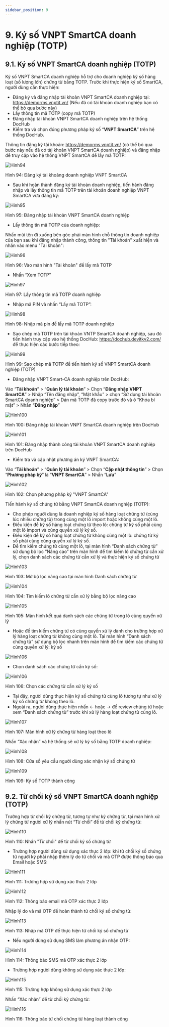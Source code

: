 ```yaml
---
sidebar_position: 9
---
```


# 9. Ký số VNPT SmartCA doanh nghiệp (TOTP)
## 9.1. Ký số VNPT SmartCA doanh nghiệp (TOTP)
Ký số VNPT SmartCA doanh nghiệp hỗ trợ cho doanh nghiệp ký số hàng loạt (số lượng lớn) chứng từ bằng TOTP. Trước khi thực hiện ký số SmartCA, người dùng cần thực hiện:
* Đăng ký và đăng nhập tài khoản VNPT SmartCA doanh nghiệp tại: https://demorms.vnptit.vn/ (Nếu đã có tài khoản doanh nghiệp bạn có thể bỏ qua bước này)
* Lấy thông tin mã TOTP (copy mã TOTP)
* Đăng nhập tài khoản VNPT SmartCA doanh nghiệp trên hệ thống DocHub
* Kiểm tra và chọn đúng phương pháp ký số “**VNPT SmartCA**” trên hệ thống DocHub.

Thông tin đăng ký tài khoản: https://demorms.vnptit.vn/ (có thể bỏ qua bước này nếu đã có tài khoản VNPT SmartCA doanh nghiệp) và đăng nhập để truy cập vào hệ thống VNPT SmartCA để lấy mã TOTP:

![Hinh94](./image/KysoDoanhNghiep1.png)

Hình 94: Đăng ký tài khoảng doanh nghiệp VNPT SmartCA

- Sau khi hoàn thành đăng ký tài khoản doanh nghiệp, tiến hành đăng nhập và lấy thông tin mã TOTP trên tài khoản doanh nghiệp VNPT SmartCA vừa đăng ký:

![Hinh95](./image/KysoDoanhNghiep2.png)

Hình 95: Đăng nhập tài khoản VNPT SmartCA doanh nghiệp

- Lấy thông tin mã TOTP của doanh nghiệp:
  
Nhấn mũi tên đi xuống bên góc phải màn hình chỗ thông tin doanh nghiệp của bạn sau khi đăng nhập thành công, thông tin "Tài khoản" xuất hiện và nhấn vào menu "Tài khoản":

![Hinh96](./image/KysoDoanhNghiep3.png)

Hình 96: Vào màn hình "Tài khoản" để lấy mã TOTP

- Nhấn “Xem TOTP”

![Hinh97](./image/KysoDoanhNghiep4.png)

Hình 97: Lấy thông tin mã TOTP doanh nghiệp

- Nhập mã PIN và nhấn “Lấy mã TOTP”:

![Hinh98](./image/KysoDoanhNghiep5.png)

Hình 98: Nhập mã pin để lấy mã TOTP doanh nghiệp

- Sao chép mã TOTP trên tài khoản VNTP SmartCA doanh nghiệp, sau đó tiến hành truy cập vào hệ thống DocHub: https://dochub.devitkv2.com/ để thực hiện các bước tiếp theo:

![Hinh99](./image/KysoDoanhNghiep6.png)

Hình 99: Sao chép mã TOTP để tiến hành ký số VNPT SmartCA doanh nghiệp (TOTP)

- Đăng nhập VNPT Smart-CA doanh nghiệp trên DocHub:

Vào “**Tài khoản**” > “**Quản lý tài khoản**” > Chọn “**Đăng nhập VNPT SmartCA**” > Nhập “Tên đăng nhập”, “Mật khẩu” > chọn “Sử dụng tài khoản SmartCA doanh nghiệp” > Dán mã TOTP đã copy trước đó và ô “Khóa bí mật” > Nhấn “**Đăng nhập**”

![Hinh100](./image/KysoDoanhNghiep7.png)

Hình 100: Đăng nhập tài khoản VNPT SmartCA doanh nghiệp trên DocHub

![Hinh101](./image/KysoDoanhNghiep8.png)

Hình 101: Đăng nhập thành công tài khoản VNPT SmartCA doanh nghiệp trên DocHub
- Kiểm tra và cập nhật phương án ký VNPT SmartCA:

Vào “**Tài khoản**” > “**Quản lý tài khoản**” > Chọn “**Cập nhật thông tin**” > Chọn “**Phương pháp ký**” là “**VNPT SmartCA**” > Nhấn “**Lưu**”

![Hinh102](./image/KysoDoanhNghiep9.png)

Hình 102: Chọn phương pháp ký "VNPT SmartCA"

Tiến hành ký số chứng từ bằng VNPT SmartCA doanh nghiệp (TOTP):
- Cho phép người dùng là doanh nghiệp ký số hàng loạt chứng từ (cùng lúc nhiều chứng từ) trong cùng một lô import hoặc không cùng một lô.
- Điều kiện để ký số hàng loạt chứng từ theo lô: chứng từ ký số phải cùng một lô import và cùng quyền xử lý ký số.
- Điều kiện để ký số hàng loạt chứng từ không cùng một lô: chứng từ ký số phải cùng cùng quyền xử lý ký số.
- Để tìm kiếm chứng từ cùng một lô, tại màn hình “Danh sách chứng từ” sử dụng bộ lọc “Nâng cao” trên màn hình để tìm kiếm lô chứng từ cần xử lý, chọn danh sách các chứng từ cần xử lý và thực hiện ký số chứng từ

![Hinh103](./image/KysoDoanhNghiep10.png)

Hình 103: Mở bộ lọc nâng cao tại màn hình Danh sách chứng từ

![Hinh104](./image/KysoDoanhNghiep11.png)

Hình 104: Tìm kiếm lô chứng từ cần xử lý bằng bộ lọc nâng cao

![Hinh105](./image/KysoDoanhNghiep12.png)

Hình 105: Màn hình kết quả danh sách các chứng từ trong lô cùng quyền xử lý
- Hoặc để tìm kiếm chứng từ có cùng quyền xử lý dành cho trường hợp xử lý hàng loạt chứng từ không cùng một lô. Tại màn hình “Danh sách chứng từ” sử dụng bộ lọc nhanh trên màn hình để tìm kiếm các chứng từ cùng quyền xử lý: ký số
 
![Hinh106](./image/KysoDoanhNghiep13.png)

- Chọn danh sách các chứng từ cần ký số:

![Hinh106](./image/KysoDoanhNghiep14.png)

Hình 106: Chọn các chứng từ cần xử lý ký số
- Tại đây, người dùng thực hiện ký số chứng từ cùng lô tương tự như xử lý ký số chứng từ không theo lô.
- Ngoài ra, người dùng thực hiện nhấn <- hoặc -> để review chứng từ hoặc xem “Danh sách chứng từ” trước khi xử lý hàng loạt chứng từ cùng lô.

![Hinh107](./image/KysoDoanhNghiep15.png)

Hình 107: Màn hình xử lý chứng từ hàng loạt theo lô

Nhấn “Xác nhận” và hệ thống sẽ xử lý ký số bằng TOTP doanh nghiệp:

![Hinh108](./image/KysoDoanhNghiep16.png)

Hình 108: Cửa sổ yêu cầu người dùng xác nhận ký số chứng từ

![Hinh109](./image/KysoDoanhNghiep17.png)

Hình 109: Ký số TOTP thành công

## 9.2. Từ chối ký số VNPT SmartCA doanh nghiệp (TOTP)
Trường hợp từ chối ký chứng từ, tương tự như ký chứng từ, tại màn hình xử lý chứng từ người xử lý nhấn nút “Từ chối” để từ chối ký chứng từ:

![Hinh110](./image/KysoDoanhNghiep18.png)

Hình 110: Nhấn "Từ chối" để từ chối ký số chứng từ

* Trường hợp người dùng sử dụng xác thực 2 lớp: khi từ chối ký số chứng từ người ký phải nhập thêm lý do từ chối và mã OTP được thông báo qua Email hoặc SMS:

![Hinh111](./image/KysoDoanhNghiep19.png)

Hình 111: Trường hợp sử dụng xác thực 2 lớp

![Hinh112](./image/KysoDoanhNghiep20.png)

Hình 112: Thông báo email mã OTP xác thực 2 lớp

Nhập lý do và mã OTP để hoàn thành từ chối ký số chứng từ:

![Hinh113](./image/KysoDoanhNghiep21.png)

Hình 113: Nhập mã OTP để thực hiện từ chối ký số chứng từ

- Nếu người dùng sử dụng SMS làm phương án nhận OTP:

![Hinh114](./image/KysoDoanhNghiep22.png)

Hình 114: Thông báo SMS mã OTP xác thực 2 lớp

- Trường hợp người dùng không sử dụng xác thực 2 lớp: 

![Hinh115](./image/KysoDoanhNghiep23.png)

Hình 115: Trường hợp không sử dụng xác thực 2 lớp

Nhấn “Xác nhận” để từ chối ký chứng từ:

![Hinh116](./image/KysoDoanhNghiep24.png)

Hình 116: Thông báo từ chối chừng từ hàng loạt thành công
